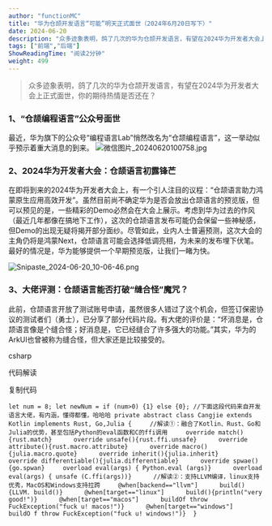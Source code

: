 ```yaml
---
author: "functionMC"
title: "华为仓颉开发语言“可能”明天正式面世（2024年6月20日写下）"
date: 2024-06-20
description: "众多迹象表明，鸽了几次的华为仓颉开发语言，有望在2024华为开发者大会上正式面世，你的期待热情还在吗？"
tags: ["前端","后端"]
ShowReadingTime: "阅读2分钟"
weight: 499
---
```

> 众多迹象表明，鸽了几次的华为仓颉开发语言，有望在2024华为开发者大会上正式面世，你的期待热情是否还在？

### 1、“仓颉编程语言”公众号面世

最近，华为旗下的公众号“编程语言Lab”悄然改名为“仓颉编程语言”，这一举动似乎预示着重大消息的到来。 ![微信图片_20240620100758.jpg](https://p9-juejin.byteimg.com/tos-cn-i-k3u1fbpfcp/f474827820a04282a4240133b1acd514~tplv-k3u1fbpfcp-jj-mark:3024:0:0:0:q75.awebp#?w=937&h=893&s=28586&e=webp&b=fdfdfd)

### 2、2024华为开发者大会：仓颉语言初露锋芒

在即将到来的2024华为开发者大会上，有一个引人注目的议程：“仓颉语言助力鸿蒙原生应用高效开发”。虽然目前尚不确定华为是否会放出仓颉语言的预览版，但可以预见的是，一些精彩的Demo必然会在大会上展示。考虑到华为过去的作风（最近几年都像在搞地下工作），这次的仓颉语言发布可能仍会保留一些神秘感，但Demo的出现无疑将揭开部分面纱。尽管如此，业内人士普遍预测，这次大会的主角仍将是鸿蒙Next，仓颉语言可能会选择低调亮相，为未来的发布埋下伏笔。最好的情况是，华为能够提供一个早期预览版，让我们一睹为快。

![Snipaste_2024-06-20_10-06-46.png](https://p3-juejin.byteimg.com/tos-cn-i-k3u1fbpfcp/0978b1173cc74c41803452f82a1ef161~tplv-k3u1fbpfcp-jj-mark:3024:0:0:0:q75.awebp#?w=1436&h=709&s=186464&e=png&b=fbfbfb)

### 3、大佬评测：仓颉语言能否打破“缝合怪”魔咒？

此前，仓颉语言开放了测试账号申请，虽然很多人错过了这个机会，但签订保密协议的测试者们（勇士），已分享了部分代码片段。有大佬的评价是：“坏消息是，仓颉语言像是个缝合怪；好消息是，它已经缝合了许多强大的功能。”其实，华为的ArkUI也曾被称为缝合怪，但大家还是比较接受的。

csharp

 代码解读

复制代码

`let num = 8; let newNum = if (num>0) {1} else {0}; //下面这段代码来自开发语言大佬，有内涵，懂得都懂，哈哈哈 private abstract class Cangjie extends Kotlin implements Rust, Go,Julia {     //解读①：融合了Kotlin、Rust、Go和Julia的优势，甚至包括Python的eval函数和C的ffi调用     override match(){rust.match}      override unsafe(){rust.ffi.unsafe}      override attribute(){rust.macro.attribute}      override macro(){julia.macro.quote}      override inherit(){julia.inherit}      override differentiable(){julia.differentiable}      override spwae(){go.spwan}     overload eval(args) { Python.eval (args)}      overload eval(args) { unsafe (C.ffi(args))}      //解读②：支持LLVM编译，linux支持优秀，MacOS和Windows支持拉跨     @when[backend=="llvm"]      build(){LLVM. build()}      @when[target=="linux"]      build(){println("very good!")}      @when[target=="macos"]      buildOf throw FuckException("fuck u! macos!")}      @when[target=="windows"]      buildO f throw FuckException("fuck u! windows!")}  }`